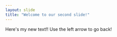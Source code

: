 ```yaml
---
layout: slide
title: "Welcome to our second slide!"
---
```

Here's my new text!!
Use the left arrow to go back!
